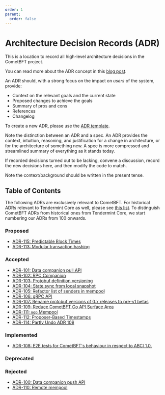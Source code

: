 ```yaml
---
order: 1
parent:
  order: false
---
```


# Architecture Decision Records (ADR)

This is a location to record all high-level architecture decisions in the
CometBFT project.

You can read more about the ADR concept in this
[blog post](https://product.reverb.com/documenting-architecture-decisions-the-reverb-way-a3563bb24bd0#.78xhdix6t).

An ADR should, with a strong focus on the impact on _users_ of the system,
provide:

- Context on the relevant goals and the current state
- Proposed changes to achieve the goals
- Summary of pros and cons
- References
- Changelog

To create a new ADR, please use the [ADR template](adr-template.md).

Note the distinction between an ADR and a spec. An ADR provides the context,
intuition, reasoning, and justification for a change in architecture, or for the
architecture of something new. A spec is more compressed and streamlined
summary of everything as it stands today.

If recorded decisions turned out to be lacking, convene a discussion, record the
new decisions here, and then modify the code to match.

Note the context/background should be written in the present tense.

## Table of Contents

The following ADRs are exclusively relevant to CometBFT. For historical ADRs
relevant to Tendermint Core as well, please see [this list](./tendermint-core/).
To distinguish CometBFT ADRs from historical ones from Tendermint Core, we start
numbering our ADRs from 100 onwards.

### Proposed

- [ADR-115: Predictable Block Times](adr-115-predictable-block-times.md)
- [ADR-113: Modular transaction hashing](adr-113-modular-transaction-hashing.md)

### Accepted

- [ADR-101: Data companion pull API](adr-101-data-companion-pull-api.md)
- [ADR-102: RPC Companion](adr-102-rpc-companion.md)
- [ADR-103: Protobuf definition versioning](adr-103-proto-versioning.md)
- [ADR-104: State sync from local snapshot](adr-104-out-of-band-state-sync.md)
- [ADR-105: Refactor list of senders in mempool](adr-105-refactor-mempool-senders.md)
- [ADR-106: gRPC API](adr-106-grpc-api)
- [ADR-107: Rename protobuf versions of 0.x releases to pre-v1 betas](adr-107-betaize-proto-versions.md)
- [ADR-109: Reduce CometBFT Go API Surface Area](adr-109-reduce-go-api-surface.md)
- [ADR-111: `nop` Mempool](adr-111-nop-mempool.md)
- [ADR-112: Proposer-Based Timestamps](adr-112-proposer-based-timestamps.md)
- [ADR-114: Partly Undo ADR 109](adr-114-undo-109.md)

### Implemented

- [ADR-108: E2E tests for CometBFT's behaviour in respect to ABCI 1.0.](adr-108-e2e-abci++.md)

### Deprecated

### Rejected

- [ADR-100: Data companion push API](adr-100-data-companion-push-api.md)
- [ADR-110: Remote mempool](adr-110-remote-mempool.md)
